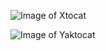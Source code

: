![Image of Xtocat](https://octodex.github.com/images/xtocat.jpg)

![Image of Yaktocat](https://octodex.github.com/images/yaktocat.png)

